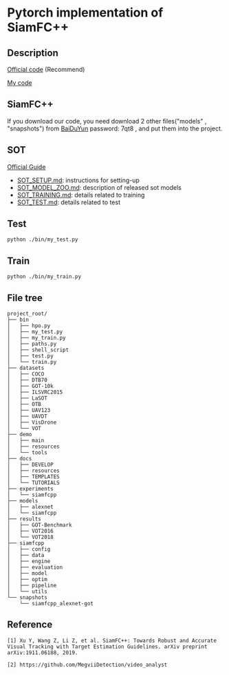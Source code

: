 # Pytorch implementation of SiamFC++

## Description
[Official code](https://github.com/MegviiDetection/video_analyst) (Recommend)

[My code](https://github.com/HonglinChu/SiamFCpp) 

## SiamFC++

If you download our code, you need download 2  other files("models" , "snapshots") from [BaiDuYun](https://pan.baidu.com/s/1UELKI7DNFCjQ-BM9ebL5_w) password: 7qt8 , and put them into the project.

## SOT 
 [Official Guide](https://github.com/MegviiDetection/video_analyst)
* [SOT_SETUP.md](docs/TUTORIALS/SOT_SETUP.md): instructions for setting-up
* [SOT_MODEL_ZOO.md](docs/TUTORIALS/SOT_MODEL_ZOO.md): description of released sot models
* [SOT_TRAINING.md](docs/TUTORIALS/SOT_TRAINING.md): details related to training
* [SOT_TEST.md](docs/TUTORIALS/SOT_TEST.md): details related to test

## Test
```
python ./bin/my_test.py
```
## Train
```
python ./bin/my_train.py
```

## File tree
```
project_root/
├── bin
│   ├── hpo.py
│   ├── my_test.py
│   ├── my_train.py
│   ├── paths.py
│   ├── shell_script
│   ├── test.py
│   └── train.py
├── datasets
│   ├── COCO 
│   ├── DTB70
│   ├── GOT-10k
│   ├── ILSVRC2015 
│   ├── LaSOT 
│   ├── OTB
│   ├── UAV123
│   ├── UAVDT 
│   ├── VisDrone 
│   └── VOT
├── demo
│   ├── main
│   ├── resources
│   └── tools
├── docs
│   ├── DEVELOP
│   ├── resources
│   ├── TEMPLATES
│   └── TUTORIALS
├── experiments
│   └── siamfcpp
├── models
│   ├── alexnet
│   └── siamfcpp
├── results
│   ├── GOT-Benchmark
│   ├── VOT2016
│   └── VOT2018
├── siamfcpp
│   ├── config
│   ├── data
│   ├── engine
│   ├── evaluation
│   ├── model
│   ├── optim
│   ├── pipeline
│   └── utils
└── snapshots
    └── siamfcpp_alexnet-got
```
## Reference
```
[1] Xu Y, Wang Z, Li Z, et al. SiamFC++: Towards Robust and Accurate Visual Tracking with Target Estimation Guidelines. arXiv preprint arXiv:1911.06188, 2019.

[2] https://github.com/MegviiDetection/video_analyst
```
